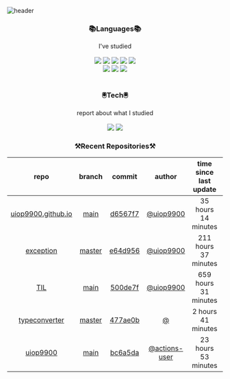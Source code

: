 
![header](https://capsule-render.vercel.app/api?type=waving&color=timeGradient&height=300&section=header&text=Jia's%20GitHub&fontSize=90)
 
<h3 align="center">📚Languages📚</h3>
<div align="center">I've studied</div><br>

<div align="center">
  <img src="https://img.shields.io/badge/Java-007396?style=flat-square&logo=Java&logoColor=white"/> 
   <img src="https://img.shields.io/badge/Spring Boot-6DB33F?style=flat-square&logo=Spring Boot&logoColor=white"/>
   <img src="https://img.shields.io/badge/HTML-E34F26?style=flat-square&logo=HTML&logoColor=white"/>
   <img src="https://img.shields.io/badge/MySQL-4479A1?style=flat-square&logo=MySQL&logoColor=white"/>
   <img src="https://img.shields.io/badge/AWS-232F3E?style=flat-square&logo=AWS&logoColor=white"/><br>
   <img src="https://img.shields.io/badge/CSS-1572B6?style=flat-square&logo=CSS&logoColor=white"/>
   <img src="https://img.shields.io/badge/JavaScript-F7DF1E?style=flat-square&logo=JavaScript&logoColor=white"/>
   <img src="https://img.shields.io/badge/Bootstrap-7952B3?style=flat-square&logo=Bootstrap&logoColor=white"/>
</div><br>

<h3 align="center">🖲️Tech🖲️</h3>
<div align="center">report about what I studied</div><br>

<div align="center">
<a href="https://blog.naver.com/jia9510"><img src="https://img.shields.io/badge/Naver-03C75A?style=flat-square&logo=Naver&logoColor=white&link=https://blog.naver.com/jia9510"/></a>
<a href="https://github.com/uiop9900/uiop9900"><img src="https://img.shields.io/badge/GitHub-181717?style=flat-square&logo=GitHub&logoColor=white&link=https://github.com/uiop9900/uiop9900"/></a>
</div>
 

<h3 align="center">⚒Recent Repositories⚒</h3>

| repo | branch | commit | author | time since last update | language |
|:---:|:---:|:---:|:---:|:---:|:---:|
| [uiop9900.github.io](https://github.com/uiop9900/uiop9900.github.io) | [main](https://github.com/uiop9900/uiop9900.github.io/tree/main) |[d6567f7](https://github.com/uiop9900/uiop9900.github.io/commit/d6567f7df15f82b033436cde2fa38b2504a92421) | [@uiop9900](https://github.com/uiop9900) |35 hours 14 minutes | ![](https://img.shields.io/badge/language-Ruby-default.svg?style=flat-square)|
| [exception](https://github.com/uiop9900/exception) | [master](https://github.com/uiop9900/exception/tree/master) |[e64d956](https://github.com/uiop9900/exception/commit/e64d956e6596647a91986dd2c305fb04e8fcdfff) | [@uiop9900](https://github.com/uiop9900) |211 hours 37 minutes | ![](https://img.shields.io/badge/language-Java-default.svg?style=flat-square)|
| [TIL](https://github.com/uiop9900/TIL) | [main](https://github.com/uiop9900/TIL/tree/main) |[500de7f](https://github.com/uiop9900/TIL/commit/500de7fa9826c996f1852de6ea9a4a42b30bfc44) | [@uiop9900](https://github.com/uiop9900) |659 hours 31 minutes | ![](https://img.shields.io/badge/language-unknown-default.svg?style=flat-square)|
| [typeconverter](https://github.com/uiop9900/typeconverter) | [master](https://github.com/uiop9900/typeconverter/tree/master) |[477ae0b](https://github.com/uiop9900/typeconverter/commit/477ae0b10acf590409b654bd2786f68c33827b0a) | [@]() |2 hours 41 minutes | ![](https://img.shields.io/badge/language-Java-default.svg?style=flat-square)|
| [uiop9900](https://github.com/uiop9900/uiop9900) | [main](https://github.com/uiop9900/uiop9900/tree/main) |[bc6a5da](https://github.com/uiop9900/uiop9900/commit/bc6a5dadf4690ff858a175f28f1540213200715e) | [@actions-user](https://github.com/actions-user) |23 hours 53 minutes | ![](https://img.shields.io/badge/language-Go-default.svg?style=flat-square)|




